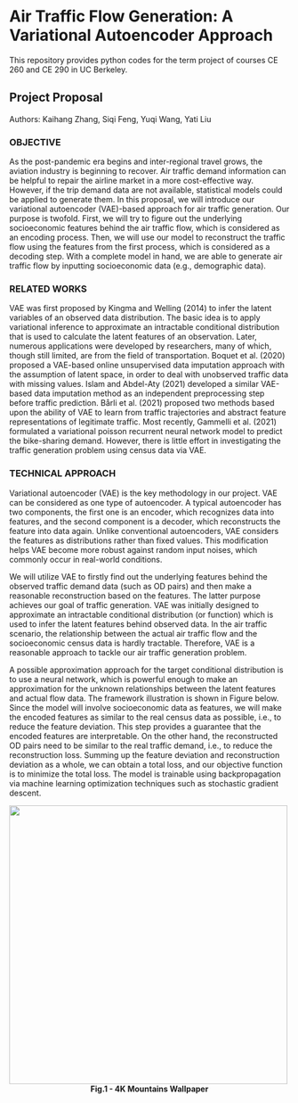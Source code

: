 # Air Traffic Flow Generation: A Variational Autoencoder Approach

This repository provides python codes for the term project of courses CE 260 and CE 290 in UC Berkeley.

## Project Proposal

Authors: Kaihang Zhang, Siqi Feng, Yuqi Wang, Yati Liu

### OBJECTIVE
As the post-pandemic era begins and inter-regional travel grows, the aviation industry is beginning to recover. Air traffic demand information can be helpful to repair the airline market in a more cost-effective way. However, if the trip demand data are not available, statistical models could be applied to generate them. In this proposal, we will introduce our variational autoencoder (VAE)-based approach for air traffic generation. Our purpose is twofold. First, we will try to figure out the underlying socioeconomic features behind the air traffic flow, which is considered as an encoding process. Then, we will use our model to reconstruct the traffic flow using the features from the first process, which is considered as a decoding step. With a complete model in hand, we are able to generate air traffic flow by inputting socioeconomic data (e.g., demographic data).

### RELATED WORKS
VAE was first proposed by Kingma and Welling (2014) to infer the latent variables of an observed data distribution. The basic idea is to apply variational inference to approximate an intractable conditional distribution that is used to calculate the latent features of an observation. Later, numerous applications were developed by researchers, many of which, though still limited, are from the field of transportation. Boquet et al. (2020) proposed a VAE-based online unsupervised data imputation approach with the assumption of latent space, in order to deal with unobserved traffic data with missing values. Islam and Abdel-Aty (2021) developed a similar VAE-based data imputation method as an independent preprocessing step before traffic prediction. Bårli et al. (2021) proposed two methods based upon the ability of VAE to learn from traffic trajectories and abstract feature representations of legitimate traffic. Most recently, Gammelli et al. (2021) formulated a variational poisson recurrent neural network model to predict the bike-sharing demand. However, there is little effort in investigating the traffic generation problem using census data via VAE.

### TECHNICAL APPROACH
Variational autoencoder (VAE) is the key methodology in our project. VAE can be considered as one type of autoencoder. A typical autoencoder has two components, the first one is an encoder, which recognizes data into features, and the second component is a decoder, which reconstructs the feature into data again. Unlike conventional autoencoders, VAE considers the features as distributions rather than fixed values. This modification helps VAE become more robust against random input noises, which commonly occur in real-world conditions.

We will utilize VAE to firstly find out the underlying features behind the observed traffic demand data (such as OD pairs) and then make a reasonable reconstruction based on the features. The latter purpose achieves our goal of traffic generation. VAE was initially designed to approximate an intractable conditional distribution (or function) which is used to infer the latent features behind observed data. In the air traffic scenario, the relationship between the actual air traffic flow and the socioeconomic census data is hardly tractable. Therefore, VAE is a reasonable approach to tackle our air traffic generation problem. 

A possible approximation approach for the target conditional distribution is to use a neural network, which is powerful enough to make an approximation for the unknown relationships between the latent features and actual flow data. The framework illustration is shown in Figure below. Since the model will involve socioeconomic data as features, we will make the encoded features as similar to the real census data as possible, i.e., to reduce the feature deviation. This step provides a guarantee that the encoded features are interpretable. On the other hand, the reconstructed OD pairs need to be similar to the real traffic demand, i.e., to reduce the reconstruction loss. Summing up the feature deviation and reconstruction deviation as a whole, we can obtain a total loss, and our objective function is to minimize the total loss. The model is trainable using backpropagation via machine learning optimization techniques such as stochastic gradient descent.

<img src="demo_problem.png" width="500">
<figcaption align = "center"><b>Fig.1 - 4K Mountains Wallpaper</b></figcaption>
